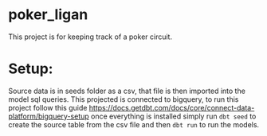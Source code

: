 # poker_ligan
This project is for keeping track of a poker circuit.

# Setup:
Source data is in seeds folder as a csv, that file is then imported into the model sql queries. 
This projected is connected to bigquery, to run this project follow this guide https://docs.getdbt.com/docs/core/connect-data-platform/bigquery-setup
once everything is installed simply run `dbt seed` to create the source table from the csv file and then `dbt run` to run the models.
